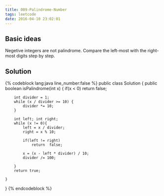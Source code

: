 ```yaml
---
title: 009-Palindrome-Number
tags: leetcode
date: 2016-04-10 23:02:01
---
```

## Basic ideas
Negetive integers are not palindrome. Compare the left-most with the right-most digits step by step.
## Solution
{% codeblock lang:java line_number:false %}
public class Solution {
    public boolean isPalindrome(int x) {
        if(x < 0)
            return false;

        int divider = 1;
        while (x / divider >= 10) {
            divider *= 10;
        }

        int left; int right;
        while (x != 0){
            left = x / divider;
            right = x % 10;

            if(left != right)
                return  false;

            x = (x - left * divider) / 10;
            divider /= 100;

        }
        return true;

    }
}
{% endcodeblock  %}
